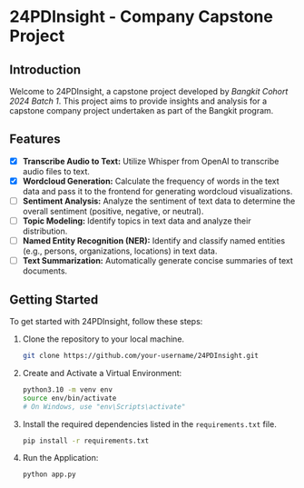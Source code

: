 # 24PDInsight - Company Capstone Project

## Introduction
Welcome to 24PDInsight, a capstone project developed by *Bangkit Cohort 2024 Batch 1*. This project aims to provide insights and analysis for a capstone company project undertaken as part of the Bangkit program. 

## Features
- [x] **Transcribe Audio to Text:** Utilize Whisper from OpenAI to transcribe audio files to text.
- [x] **Wordcloud Generation:** Calculate the frequency of words in the text data and pass it to the frontend for generating wordcloud visualizations.
- [ ] **Sentiment Analysis:** Analyze the sentiment of text data to determine the overall sentiment (positive, negative, or neutral).
- [ ] **Topic Modeling:** Identify topics in text data and analyze their distribution.
- [ ] **Named Entity Recognition (NER):** Identify and classify named entities (e.g., persons, organizations, locations) in text data.
- [ ] **Text Summarization:** Automatically generate concise summaries of text documents.

## Getting Started
To get started with 24PDInsight, follow these steps:
1. Clone the repository to your local machine.
    ```bash
    git clone https://github.com/your-username/24PDInsight.git
    ```
2. Create and Activate a Virtual Environment:
    ```bash
    python3.10 -m venv env 
    source env/bin/activate  
    # On Windows, use "env\Scripts\activate"
    ```
3. Install the required dependencies listed in the `requirements.txt` file.
    ```bash
    pip install -r requirements.txt
    ```
4. Run the Application:
    ```bash
    python app.py
    ```
